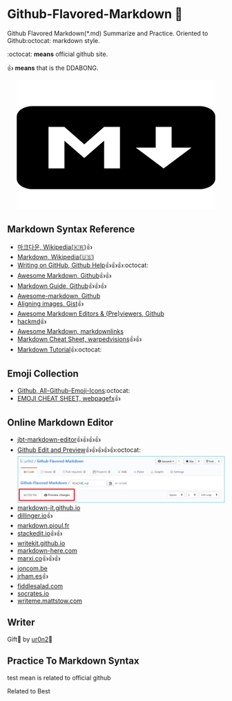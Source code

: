 # Github-Flavored-Markdown :rocket:
Github Flavored Markdown(\*.md) Summarize and Practice. Oriented to Github:octocat: markdown style.

:octocat: **means** official github site.

:thumbsup: **means** that is the DDABONG.

<p align="center">
  <img width="460" height="300" src="https://raw.githubusercontent.com/ur0n2/Github-Flavored-Markdown/master/md_png_640x640.png">
</p>

## Markdown Syntax Reference
- [마크다운, Wikipedia(:kr:)](https://ko.wikipedia.org/wiki/%EB%A7%88%ED%81%AC%EB%8B%A4%EC%9A%B4):thumbsup:
- [Markdown, Wikipedia(:us:)](https://en.wikipedia.org/wiki/Markdown)
- [Writing on GitHub, Github Help](https://help.github.com/categories/writing-on-github/):thumbsup::thumbsup::thumbsup::octocat:
- [Awesome Markdown, Github](https://github.com/BubuAnabelas/awesome-markdown):thumbsup::thumbsup:
- [Markdown Guide, Github](https://guides.github.com/features/mastering-markdown/):thumbsup::thumbsup::thumbsup:
- [Awesome-markdown, Github](https://github.com/mundimark/awesome-markdown)
- [Aligning images, Gist](https://gist.github.com/DavidWells/7d2e0e1bc78f4ac59a123ddf8b74932d):thumbsup:
- [Awesome Markdown Editors & (Pre)viewers, Github](https://github.com/mundimark/awesome-markdown-editors)
- [hackmd](https://hackmd.io/features):thumbsup:
- [Awesome Markdown, markdownlinks](https://markdownlinks.com/)
- [Markdown Cheat Sheet, warpedvisions](https://warpedvisions.org/projects/markdown-cheat-sheet/):thumbsup::thumbsup:
- [Markdown Tutorial](http://www.markdowntutorial.com/):thumbsup::octocat:


## Emoji Collection
- [Github, All-Github-Emoji-Icons](https://github.com/scotch-io/All-Github-Emoji-Icons):octocat:
- [EMOJI CHEAT SHEET, webpagefx](https://www.webpagefx.com/tools/emoji-cheat-sheet/):thumbsup:


## Online Markdown Editor
- [jbt-markdown-editor](https://jbt.github.io/markdown-editor):thumbsup::thumbsup::thumbsup::thumbsup:
- [Github Edit and Preview](https://github.com/ur0n2/Github-Flavored-Markdown/edit/master/README.md):thumbsup::thumbsup::thumbsup::thumbsup::thumbsup::octocat:
![github_md_editor](https://raw.githubusercontent.com/ur0n2/Github-Flavored-Markdown/master/Edit_And_Preview.png)
- [markdown-it.github.io](https://markdown-it.github.io/)
- [dillinger.io](http://dillinger.io/):thumbsup:
- [markdown.pioul.fr](http://markdown.pioul.fr/)
- [stackedit.io](https://stackedit.io/editor):thumbsup::thumbsup:
- [writekit.github.io](http://writekit.github.io/markdown.note/note.html#)
- [markdown-here.com](http://markdown-here.com/)
- [marxi.co](https://marxi.co/):thumbsup::thumbsup::thumbsup:
- [joncom.be](http://joncom.be/experiments/markdown-editor/edit/)
- [jrham.es](http://jrham.es/instantmark/):thumbsup:
- [fiddlesalad.com](http://fiddlesalad.com/markdown/)
- [socrates.io](http://socrates.io/#M0KCYuh)
- [writeme.mattstow.com](http://writeme.mattstow.com/)


## Writer
Gift:gift: by [ur0n2](https://github.com/ur0n2):ghost:

## Practice To Markdown Syntax
test
 mean is related to official github 

Related to Best 
